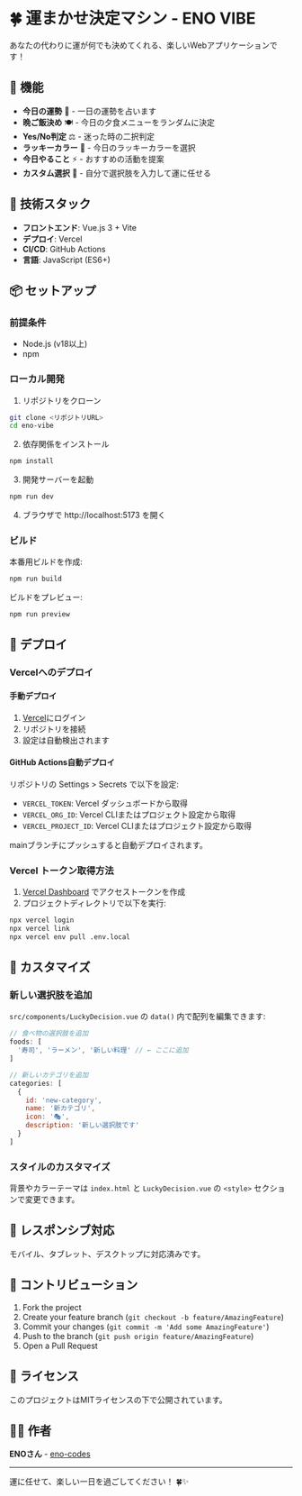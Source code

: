 # 🍀 運まかせ決定マシン - ENO VIBE

あなたの代わりに運が何でも決めてくれる、楽しいWebアプリケーションです！

## 🎯 機能

- **今日の運勢** 🔮 - 一日の運勢を占います
- **晩ご飯決め** 🍽️ - 今日の夕食メニューをランダムに決定
- **Yes/No判定** ⚖️ - 迷った時の二択判定
- **ラッキーカラー** 🌈 - 今日のラッキーカラーを選択
- **今日やること** ⚡ - おすすめの活動を提案
- **カスタム選択** 🎲 - 自分で選択肢を入力して運に任せる

## 🚀 技術スタック

- **フロントエンド**: Vue.js 3 + Vite
- **デプロイ**: Vercel
- **CI/CD**: GitHub Actions
- **言語**: JavaScript (ES6+)

## 📦 セットアップ

### 前提条件
- Node.js (v18以上)
- npm

### ローカル開発

1. リポジトリをクローン
```bash
git clone <リポジトリURL>
cd eno-vibe
```

2. 依存関係をインストール
```bash
npm install
```

3. 開発サーバーを起動
```bash
npm run dev
```

4. ブラウザで http://localhost:5173 を開く

### ビルド

本番用ビルドを作成:
```bash
npm run build
```

ビルドをプレビュー:
```bash
npm run preview
```

## 🚀 デプロイ

### Vercelへのデプロイ

#### 手動デプロイ
1. [Vercel](https://vercel.com)にログイン
2. リポジトリを接続
3. 設定は自動検出されます

#### GitHub Actions自動デプロイ

リポジトリの Settings > Secrets で以下を設定:

- `VERCEL_TOKEN`: Vercel ダッシュボードから取得
- `VERCEL_ORG_ID`: Vercel CLIまたはプロジェクト設定から取得  
- `VERCEL_PROJECT_ID`: Vercel CLIまたはプロジェクト設定から取得

mainブランチにプッシュすると自動デプロイされます。

### Vercel トークン取得方法

1. [Vercel Dashboard](https://vercel.com/account/tokens) でアクセストークンを作成
2. プロジェクトディレクトリで以下を実行:
```bash
npx vercel login
npx vercel link
npx vercel env pull .env.local
```

## 🎨 カスタマイズ

### 新しい選択肢を追加

`src/components/LuckyDecision.vue` の `data()` 内で配列を編集できます:

```javascript
// 食べ物の選択肢を追加
foods: [
  '寿司', 'ラーメン', '新しい料理' // ← ここに追加
]

// 新しいカテゴリを追加
categories: [
  {
    id: 'new-category',
    name: '新カテゴリ',
    icon: '🎭',
    description: '新しい選択肢です'
  }
]
```

### スタイルのカスタマイズ

背景やカラーテーマは `index.html` と `LuckyDecision.vue` の `<style>` セクションで変更できます。

## 📱 レスポンシブ対応

モバイル、タブレット、デスクトップに対応済みです。

## 🤝 コントリビューション

1. Fork the project
2. Create your feature branch (`git checkout -b feature/AmazingFeature`)
3. Commit your changes (`git commit -m 'Add some AmazingFeature'`)
4. Push to the branch (`git push origin feature/AmazingFeature`)
5. Open a Pull Request

## 📄 ライセンス

このプロジェクトはMITライセンスの下で公開されています。

## 👨‍💻 作者

**ENOさん** - [eno-codes](https://github.com/enoki)

---

運に任せて、楽しい一日を過ごしてください！ 🍀✨
